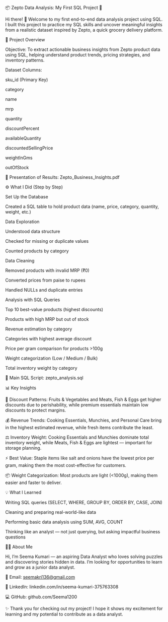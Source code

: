 📦 Zepto Data Analysis: My First SQL Project 🎉

Hi there! 👋
Welcome to my first end-to-end data analysis project using SQL.
I built this project to practice my SQL skills and uncover meaningful insights from a realistic dataset inspired by Zepto, a quick grocery delivery platform.

📝 Project Overview

Objective:
To extract actionable business insights from Zepto product data using SQL, helping understand product trends, pricing strategies, and inventory patterns.

Dataset Columns:

sku_id (Primary Key)

category

name

mrp

quantity

discountPercent

availableQuantity

discountedSellingPrice

weightInGms

outOfStock

📄 Presentation of Results:
Zepto_Business_Insights.pdf

⚙️ What I Did (Step by Step)

Set Up the Database

Created a SQL table to hold product data (name, price, category, quantity, weight, etc.)

Data Exploration

Understood data structure

Checked for missing or duplicate values

Counted products by category

Data Cleaning

Removed products with invalid MRP (₹0)

Converted prices from paise to rupees

Handled NULLs and duplicate entries

Analysis with SQL Queries

Top 10 best-value products (highest discounts)

Products with high MRP but out of stock

Revenue estimation by category

Categories with highest average discount

Price per gram comparison for products >100g

Weight categorization (Low / Medium / Bulk)

Total inventory weight by category

📁 Main SQL Script:
zepto_analysis.sql

📊 Key Insights

🛒 Discount Patterns:
Fruits & Vegetables and Meats, Fish & Eggs get higher discounts due to perishability, while premium essentials maintain low discounts to protect margins.

💰 Revenue Trends:
Cooking Essentials, Munchies, and Personal Care bring in the highest estimated revenue, while fresh items contribute the least.

⚖️ Inventory Weight:
Cooking Essentials and Munchies dominate total inventory weight, while Meats, Fish & Eggs are lightest — important for storage planning.

⚡ Best Value:
Staple items like salt and onions have the lowest price per gram, making them the most cost-effective for customers.

📦 Weight Categorization:
Most products are light (<1000g), making them easier and faster to deliver.

💡 What I Learned

Writing SQL queries (SELECT, WHERE, GROUP BY, ORDER BY, CASE, JOIN)

Cleaning and preparing real-world-like data

Performing basic data analysis using SUM, AVG, COUNT

Thinking like an analyst — not just querying, but asking impactful business questions

👩‍💻 About Me

Hi, I’m Seema Kumari — an aspiring Data Analyst who loves solving puzzles and discovering stories hidden in data.
I’m looking for opportunities to learn and grow as a junior data analyst.

📧 Email: seemakri136@gmail.com

💼 LinkedIn: linkedin.com/in/seema-kumari-375763308

💻 GitHub: github.com/Seema1200

✨ Thank you for checking out my project!
I hope it shows my excitement for learning and my potential to contribute as a data analyst.
